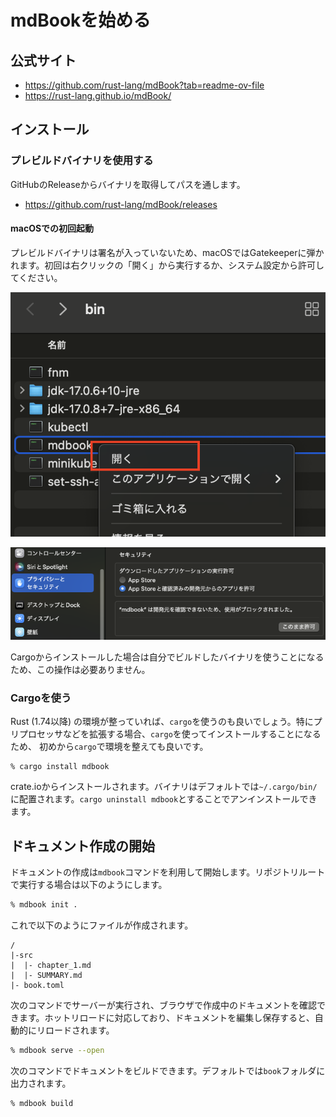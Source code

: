 # mdBookを始める

## 公式サイト

* <https://github.com/rust-lang/mdBook?tab=readme-ov-file>
* <https://rust-lang.github.io/mdBook/>

## インストール

### プレビルドバイナリを使用する

GitHubのReleaseからバイナリを取得してパスを通します。

* <https://github.com/rust-lang/mdBook/releases>

#### macOSでの初回起動

プレビルドバイナリは署名が入っていないため、macOSではGatekeeperに弾かれます。初回は右クリックの「開く」から実行するか、システム設定から許可してください。

![右クリックから開く](./_images/first-run-on-mac-1.png)

![システム設定から許可](./_images/first-run-on-mac-2.png)

Cargoからインストールした場合は自分でビルドしたバイナリを使うことになるため、この操作は必要ありません。

### Cargoを使う

Rust (1.74以降) の環境が整っていれば、`cargo`を使うのも良いでしょう。特にプリプロセッサなどを拡張する場合、`cargo`を使ってインストールすることになるため、 初めから`cargo`で環境を整えても良いです。

```
% cargo install mdbook
```

crate.ioからインストールされます。バイナリはデフォルトでは`~/.cargo/bin/`に配置されます。`cargo uninstall mdbook`とすることでアンインストールできます。


## ドキュメント作成の開始

ドキュメントの作成は`mdbook`コマンドを利用して開始します。リポジトリルートで実行する場合は以下のようにします。

```zsh
% mdbook init .
```

これで以下のようにファイルが作成されます。

```
/
|-src
|  |- chapter_1.md
|  |- SUMMARY.md
|- book.toml
```

次のコマンドでサーバーが実行され、ブラウザで作成中のドキュメントを確認できます。ホットリロードに対応しており、ドキュメントを編集し保存すると、自動的にリロードされます。

```zsh
% mdbook serve --open
```

次のコマンドでドキュメントをビルドできます。デフォルトでは`book`フォルダに出力されます。

```zsh
% mdbook build
```

